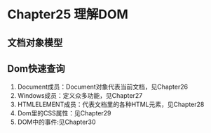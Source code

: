# Chapter25 理解DOM
## 文档对象模型
## Dom快速查询
1.  Document成员：Document对象代表当前文档，见Chapter26
2.  Windows成员：定义众多功能，见Chapter27
3.  HTMLELEMENT成员：代表文档里的各种HTML元素，见Chapter28
4. Dom里的CSS属性：见Chapter29
5. DOM中的事件:见Chapter30

